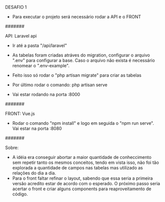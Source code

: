 DESAFIO 1

- Para executar o projeto será necessário rodar a API e o FRONT

#######

API: Laravel api

- Ir até a pasta "/api/laravel"

- As tabelas foram criadas atráves do migration, configurar o arquivo ".env" para configurar a base. Caso o arquivo não exista é necessário renomear o ".env-example". 
- Feito isso só rodar o "php artisan migrate" para criar as tabelas
 
- Por último rodar o comando:
php artisan serve

- Vai estar rodando na porta :8000

#######

FRONT: Vue.js

- Rodar o comando "npm install" e logo em seguida o "npm run serve". Vai estar na porta :8080

#######

Sobre: 

- A idéia era conseguir abortar a maior quantidade de conheccimento sem repetir tanto os mesmos conceitos, tendo em vista isso, não foi tão explorada a quantidade de campos nas tabelas mas utilizado as relações do dia a dia.
- Para o front faltar refinar o layout, sabendo que essa seria a primeira versão acredito estar de acordo com o esperado. O próximo passo seria acertar o front e criar alguns components para reaproveitamento de código.


